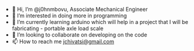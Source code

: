 - 👋 Hi, I’m @j0hnmbovu, Associate Mechanical Engineer
- 👀 I’m interested in doing more in programming
- 🌱 I’m currently learning arduino which will help in a project that I will be fabricating - portable axle load scale
- 💞️ I’m looking to collaborate on developing on the code 
- 📫 How to reach me jchivatsi@gmail.com

<!---
j0hnmbovu/j0hnmbovu is a ✨ special ✨ repository because its `README.md` (this file) appears on your GitHub profile.
You can click the Preview link to take a look at your changes.
--->
